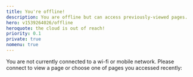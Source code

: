```yaml
---
title: You're offline!
description: You are offline but can access previously-viewed pages.
hero: v1539264026/offline
heroquote: the cloud is out of reach!
priority: 0.1
private: true
nomenu: true
---
```


You are not currently connected to a wi-fi or mobile network. Please connect to view a page or choose one of pages you accessed recently:

<ul id="cachedpagelist"></ul>
